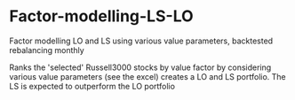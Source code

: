 # Factor-modelling-LS-LO
Factor modelling LO and LS using various value parameters, backtested rebalancing monthly 

Ranks the 'selected' Russell3000 stocks by value factor by considering various value parameters (see the excel) creates a LO and LS portfolio. The LS is expected to outperform the LO portfolio
